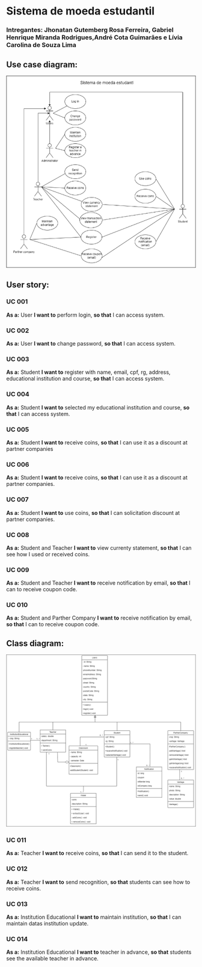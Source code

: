 # Sistema de moeda estudantil

### Intregantes: Jhonatan Gutemberg Rosa Ferreira, Gabriel Henrique Miranda Rodrigues,André Cota Guimarães e Lívia Carolina de Souza Lima


## Use case diagram:
<img src="documents\img\Use_case_diagram.png">

## User story:
### UC 001
 **As a:** User
 **I want to** perform login,
 **so that** I can access system.

 ### UC 002
 **As a:** User
 **I want to** change password,
 **so that** I can access system.

### UC 003
 **As a:** Student
 **I want to** register with name, email, cpf, rg, address, educational institution and course,
 **so that** I can access system.

### UC 004
 **As a:** Student
 **I want to** selected my educational institution and course,
 **so that** I can access system.

 ### UC 005
 **As a:** Student
 **I want to** receive coins,
 **so that** I can use it as a discount at partner companies

 ### UC 006
 **As a:** Student
 **I want to** receive coins,
 **so that** I can use it as a discount at partner companies.

### UC 007
 **As a:** Student
 **I want to** use coins,
 **so that** I can solicitation discount at partner companies.

 ### UC 008
 **As a:** Student and Teacher
 **I want to** view currenty statement,
 **so that** I can see how I used or received coins.

 ### UC 009
 **As a:** Student and Teacher
 **I want to** receive notification by email,
 **so that** I can to receive coupon code.

 ### UC 010
 **As a:** Student and Parther Company
 **I want to** receive notification by email,
 **so that** I can to receive coupon code.

 ## Class diagram:
<img src="documents\img\class_diagram.png">

### UC 011
 **As a:** Teacher
 **I want to** receive coins,
 **so that** I can send it to the student.

 ### UC 012
 **As a:** Teacher
 **I want to** send recognition,
 **so that** students can see how to receive coins.

 ### UC 013
 **As a:** Institution Educational
 **I want to** maintain institution,
 **so that** I can maintain datas institution update.

 ### UC 014
 **As a:** Institution Educational
 **I want to** teacher in advance,
 **so that** students see the available teacher in advance.





